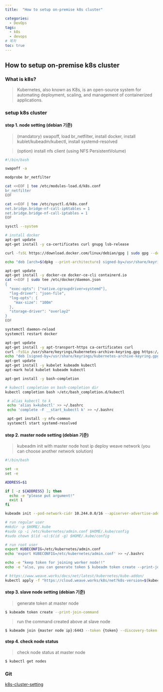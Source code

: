 ```yaml
---
title:  "How to setup on-premise k8s cluster"

categories:
  - DevOps
tags:
  - k8s
  - devops
# 목차
toc: true
---
```


## How to setup on-premise k8s cluster

### What is k8s?

> Kubernetes, also known as K8s, is an open-source system for automating deployment, scaling, and management of containerized applications.

### setup k8s cluster

#### step 1. node setting (debian 기준)

> (mandatory) swapoff, load br_netfilter, install docker, install kublet/kubeadm/kubectl, install systemd-resolved

> (option) install nfs client (using NFS PersistentVolume)

```bash
#!/bin/bash

swapoff -a

modprobe br_netfilter

cat <<EOF | tee /etc/modules-load.d/k8s.conf 
br_netfilter
EOF

cat <<EOF | tee /etc/sysctl.d/k8s.conf 
net.bridge.bridge-nf-call-ip6tables = 1
net.bridge.bridge-nf-call-iptables = 1
EOF

sysctl --system

# install docker 
apt-get update
apt-get install -y ca-certificates curl gnupg lsb-release

curl -fsSL https://download.docker.com/linux/debian/gpg | sudo gpg --dearmor -o /usr/share/keyrings/docker-archive-keyring.gpg

echo "deb [arch=$(dpkg --print-architecture) signed-by=/usr/share/keyrings/docker-archive-keyring.gpg] https://download.docker.com/linux/debian $(lsb_release -cs) stable" | sudo tee /etc/apt/sources.list.d/docker.list > /dev/null

apt-get update
apt-get install -y docker-ce docker-ce-cli containerd.io
cat <<EOF | sudo tee /etc/docker/daemon.json
{
  "exec-opts": ["native.cgroupdriver=systemd"],
  "log-driver": "json-file",
  "log-opts": {
    "max-size": "100m"
  },
  "storage-driver": "overlay2"
}
EOF

systemctl daemon-reload
systemctl restart docker

apt-get update
apt-get install -y apt-transport-https ca-certificates curl
curl -fsSLo /usr/share/keyrings/kubernetes-archive-keyring.gpg https://packages.cloud.google.com/apt/doc/apt-key.gpg
echo "deb [signed-by=/usr/share/keyrings/kubernetes-archive-keyring.gpg] https://apt.kubernetes.io/ kubernetes-xenial main" | sudo tee /etc/apt/sources.list.d/kubernetes.list
apt-get update
apt-get install -y kubelet kubeadm kubectl
apt-mark hold kubelet kubeadm kubectl

apt-get install -y bash-completion

# kubectl completion on bash-completion dir
kubectl completion bash >/etc/bash_completion.d/kubectl

 # alias kubectl to k 
 echo 'alias k=kubectl' >> ~/.bashrc
 echo 'complete -F __start_kubectl k' >> ~/.bashrc

 apt-get install -y nfs-common
 systemctl start systemd-resolved
```

#### step 2. master node setting (debian 기준)

> kubeadm init with master node host ip
> deploy weave network (you can choose another network solution)

```bash
#!/bin/bash

set -x
set -e

ADDRESS=$1

if [ -z ${ADDRESS} ]; then
  echo -e "please put argument!"
  exit 1
fi

kubeadm init --pod-network-cidr 10.244.0.0/16 --apiserver-advertise-address=${ADDRESS}

# run regular user
#mkdir -p $HOME/.kube
#sudo cp -i /etc/kubernetes/admin.conf $HOME/.kube/config
#sudo chown $(id -u):$(id -g) $HOME/.kube/config

# run root user
export KUBECONFIG=/etc/kubernetes/admin.conf
echo 'export KUBECONFIG=/etc/kubernetes/admin.conf' >> ~/.bashrc

echo -e "keep token for joining worker node!!"
echo -e "also, you can generate token $ kubeadm token create --print-join-command "

# https://www.weave.works/docs/net/latest/kubernetes/kube-addon/
kubectl apply -f "https://cloud.weave.works/k8s/net?k8s-version=$(kubectl version | base64 | tr -d '\n')"
```

#### step 3. slave node setting (debian 기준)

> generate token at master node

```bash
$ kubeadm token create --print-join-command
```

> run the command created above at slave node

```bash
$ kubeadm join {master node ip}:6443 --token {token} --discovery-token-ca-cert-hash {token hash}
```

#### step 4. check node status

> check node status at master node

```bash
$ kubectl get nodes
```

### Git

[k8s-cluster-setting](https://github.com/smilejj91/k8s-cluster-setting)
